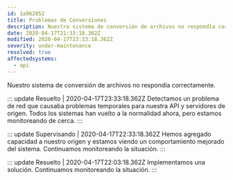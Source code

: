 ```yaml
---
id: 1a962852
title: Problemas de Conversiones
description: Nuestro sistema de conversión de archivos no respondía correctamente.
date: 2020-04-17T21:33:18.362Z
modified: 2020-04-17T23:33:18.362Z
severity: under-maintenance
resolved: true
affectedsystems:
  - api
---
```


Nuestro sistema de conversión de archivos no respondía correctamente.


::: update Resuelto | 2020-04-17T23:33:18.362Z
Detectamos un problema de red que causaba problemas temporales para nuestra API y servidores de origen. Todos los sistemas han vuelto a la normalidad ahora, pero estamos monitoreando de cerca.
:::

::: update Supervisando | 2020-04-17T22:33:18.362Z
Hemos agregado capacidad a nuestro origen y estamos viendo un comportamiento mejorado del sistema. Continuamos monitoreando la situación.
:::

::: update Resuelto | 2020-04-17T22:03:18.362Z
Implementamos una solución. Continuamos monitoreando la situación.
:::

